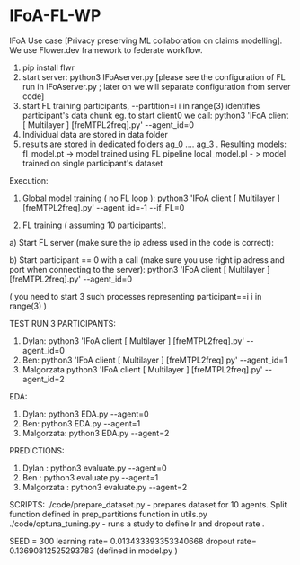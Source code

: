 # IFoA-FL-WP

IFoA Use case [Privacy preserving ML collaboration on claims modelling]. We use Flower.dev framework to federate workflow. 

1. pip install flwr
2. start server: python3 IFoAserver.py     [please see the configuration of FL run in IFoAserver.py ; later on we will separate configuration from server code]
3. start FL training participants, --partition=i i in range(3) identifies participant's data chunk eg. to start client0 we call: python3 'IFoA client  [ Multilayer ] [freMTPL2freq].py' --agent_id=0
4. Individual data are stored in data folder
5. results are stored in dedicated folders ag_0 .... ag_3 . Resulting models:
    fl_model.pt -> model trained using FL pipeline
    local_model.pl - > model trained on single participant's dataset


Execution:
1. Global model training ( no FL loop ):
python3 'IFoA client  [ Multilayer ] [freMTPL2freq].py' --agent_id=-1 --if_FL=0

2. FL training ( assuming 10 participants). 


a) Start FL server (make sure the ip adress used in the code is correct):


b) Start participant == 0 with a call (make sure you use right ip adress and port when connecting to the server):
python3 'IFoA client  [ Multilayer ] [freMTPL2freq].py' --agent_id=0

( you need to start 3 such processes representing participant==i i in range(3) ) 



TEST RUN 3 PARTICIPANTS:
1. Dylan: python3 'IFoA client  [ Multilayer ] [freMTPL2freq].py' --agent_id=0
2. Ben: python3 'IFoA client  [ Multilayer ] [freMTPL2freq].py' --agent_id=1
3. Malgorzata python3 'IFoA client  [ Multilayer ] [freMTPL2freq].py' --agent_id=2


EDA: 

1. Dylan: python3 EDA.py --agent=0
2. Ben: python3 EDA.py --agent=1
3. Malgorzata: python3 EDA.py --agent=2

PREDICTIONS:
1. Dylan : python3 evaluate.py --agent=0
2. Ben : python3 evaluate.py --agent=1
3. Malgorzata :  python3 evaluate.py --agent=2


SCRIPTS:
./code/prepare_dataset.py - prepares dataset for 10 agents. Split function defined in prep_partitions function in utils.py 
./code/optuna_tuning.py - runs a study to define lr and dropout rate . 

SEED = 300
learning rate= 0.013433393353340668
dropout rate= 0.13690812525293783   (defined in model.py )
